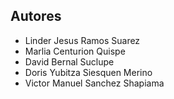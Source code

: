 ## Autores

- Linder Jesus Ramos Suarez
- Marlia Centurion Quispe
- David Bernal Suclupe
- Doris Yubitza Siesquen Merino
- Victor Manuel Sanchez Shapiama
